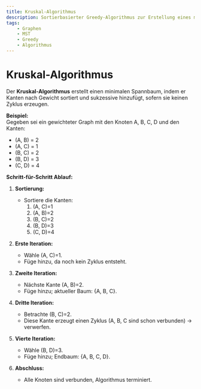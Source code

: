 ```yaml
---
title: Kruskal-Algorithmus  
description: Sortierbasierter Greedy-Algorithmus zur Erstellung eines minimalen Spannbaums – inklusive Schritt-für-Schritt Beispiel mit Union-Find.  
tags:
    - Graphen
    - MST
    - Greedy
    - Algorithmus
---
```


# Kruskal-Algorithmus

Der **Kruskal-Algorithmus** erstellt einen minimalen Spannbaum, indem er Kanten nach Gewicht sortiert und sukzessive hinzufügt, sofern sie keinen Zyklus erzeugen.

**Beispiel:**  
Gegeben sei ein gewichteter Graph mit den Knoten A, B, C, D und den Kanten:  
- (A, B) = 2  
- (A, C) = 1  
- (B, C) = 2  
- (B, D) = 3  
- (C, D) = 4

**Schritt-für-Schritt Ablauf:**  

1. **Sortierung:**  
   - Sortiere die Kanten:  
     1. (A, C)=1  
     2. (A, B)=2  
     3. (B, C)=2  
     4. (B, D)=3  
     5. (C, D)=4

2. **Erste Iteration:**  
   - Wähle (A, C)=1.  
   - Füge hinzu, da noch kein Zyklus entsteht.

3. **Zweite Iteration:**  
   - Nächste Kante (A, B)=2.  
   - Füge hinzu; aktueller Baum: {A, B, C}.

4. **Dritte Iteration:**  
   - Betrachte (B, C)=2.  
   - Diese Kante erzeugt einen Zyklus (A, B, C sind schon verbunden) → verwerfen.

5. **Vierte Iteration:**  
   - Wähle (B, D)=3.  
   - Füge hinzu; Endbaum: {A, B, C, D}.

6. **Abschluss:**  
   - Alle Knoten sind verbunden, Algorithmus terminiert.

